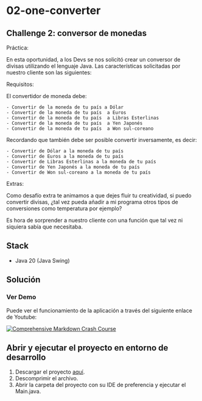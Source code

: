 # 02-one-converter

## Challenge 2: conversor de monedas

Práctica:

En esta oportunidad, a los Devs se nos solicitó crear un conversor de divisas utilizando el lenguaje Java. Las características solicitadas por nuestro cliente son las siguientes:

Requisitos:

El convertidor de moneda debe:

```
- Convertir de la moneda de tu país a Dólar
- Convertir de la moneda de tu país  a Euros
- Convertir de la moneda de tu país  a Libras Esterlinas
- Convertir de la moneda de tu país  a Yen Japonés
- Convertir de la moneda de tu país  a Won sul-coreano
```

Recordando que también debe ser posible convertir inversamente, es decir:

```
- Convertir de Dólar a la moneda de tu país
- Convertir de Euros a la moneda de tu país
- Convertir de Libras Esterlinas a la moneda de tu país
- Convertir de Yen Japonés a la moneda de tu país
- Convertir de Won sul-coreano a la moneda de tu país
```

Extras:

Como desafío extra te animamos a que dejes fluir tu creatividad, si puedo convertir divisas, ¿tal vez pueda añadir a mi programa otros tipos de conversiones como temperatura por ejemplo?

Es hora de sorprender a nuestro cliente con una función que tal vez ni siquiera sabía que necesitaba.

## Stack

- Java 20 (Java Swing)

## Solución

### Ver Demo

Puede ver el funcionamiento de la aplicación a través del siguiente enlace de Youtube:

[![Comprehensive Markdown Crash Course](https://pixabay.com/get/gb5c51bdacece73c4a7c05c72843468db0405375c9b10a0257b6522ef6b351ac3ef0a1d4ff54b45cdbbf76e2329245a764652a5f0867c47974de42a566aa6d11ba80a940a2d5a81d12f46f5f09802a3ce_640.jpg)](https://youtu.be/hqOewu3onhs "Ver en Youtube")

## Abrir y ejecutar el proyecto en entorno de desarrollo

1. Descargar el proyecto [aquí](https://github.com/juanfix/02-one-converter/archive/refs/tags/v1.0.0.zip).
2. Descomprimir el archivo.
3. Abrir la carpeta del proyecto con su IDE de preferencia y ejecutar el Main.java.

